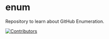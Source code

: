 # enum
Repository to learn about GitHub Enumeration.



























































































































































































































































[![Contributors](https://img.shields.io/badge/Contributors-3-brightgreen)](https://github.com/EurydiceCorp/enum/graphs/contributors)
